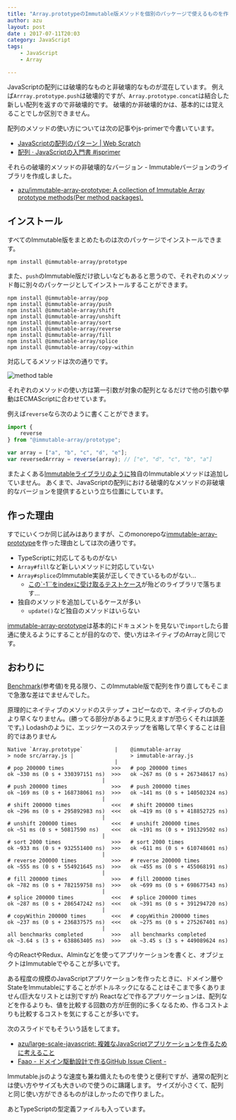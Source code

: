 ```yaml
---
title: "Array.prototypeのImmutable版メソッドを個別のパッケージで使えるものを作った"
author: azu
layout: post
date : 2017-07-11T20:03
category: JavaScript
tags:
    - JavaScript
    - Array

---
```


JavaScriptの配列には破壊的なものと非破壊的なものが混在しています。
例えば`Arrray.prototype.push`は破壊的ですが、`Array.prototype.concat`は結合した新しい配列を返すので非破壊的です。
破壊的か非破壊的かは、基本的には覚えることでしか区別できません。

配列のメソッドの使い方については次の記事やjs-primerで今書いています。

- [JavaScriptの配列のパターン | Web Scratch](http://efcl.info/2016/10/11/array-patterns/ "JavaScriptの配列のパターン | Web Scratch")
- [配列 · JavaScriptの入門書 #jsprimer](https://asciidwango.github.io/js-primer/basic/array/ "配列 · JavaScriptの入門書 #jsprimer")


それらの破壊的メソッドの非破壊的なバージョン - Immutableバージョンのライブラリを作成しました。

- [azu/immutable-array-prototype: A collection of Immutable Array prototype methods(Per method packages).](https://github.com/azu/immutable-array-prototype "azu/immutable-array-prototype: A collection of Immutable Array prototype methods(Per method packages).")


## インストール

すべてのImmutable版をまとめたものは次のパッケージでインストールできます。

```
npm install @immutable-array/prototype
```

また、`push`のImmutable版だけ欲しいなどもあると思うので、それぞれのメソッド毎に別々のパッケージとしてインストールすることができます。

```
npm install @immutable-array/pop
npm install @immutable-array/push
npm install @immutable-array/shift
npm install @immutable-array/unshift
npm install @immutable-array/sort
npm install @immutable-array/reverse
npm install @immutable-array/fill
npm install @immutable-array/splice
npm install @immutable-array/copy-within
```

対応してるメソッドは次の通りです。

![method table](http://efcl.info/wp-content/uploads/2017/07/11-1499771177.png)

それぞれのメソッドの使い方は第一引数が対象の配列となるだけで他の引数や挙動はECMAScriptに合わせています。

例えば`reverse`なら次のように書くことができます。

```js
import {
    reverse
} from "@immutable-array/prototype";

var array = ["a", "b", "c", "d", "e"];
var reversedArrray = reverse(array); // ["e", "d", "c", "b", "a"]
```

またよくある[Immutableライブラリのように](https://github.com/azu/immutable-array-prototype#related)独自のImmutableメソッドは追加していません。
あくまで、JavaScriptの配列における破壊的なメソッドの非破壊的なバージョンを提供するという立ち位置にしています。

## 作った理由

すでにいくつか同じ試みはありますが、このmonorepoな[immutable-array-prototype](https://github.com/azu/immutable-array-prototype#benchmarks "immutable-array-prototype")を作った理由としては次の通りです。

- TypeScriptに対応してるものがない
- `Array#fill`など新しいメソッドに対応していない
- `Array#splice`のImmutable実装が正しくできているものがない…
	- [この`-1``をindexに受け取るテストケース](https://github.com/azu/immutable-array-prototype/blob/d9654c9d23178df7a4bc417d67341478d9292193/packages/splice/test/splice-test.ts#L97-L111)が殆どのライブラリで落ちます…
- 独自のメソッドを追加しているケースが多い
	- `update()`など独自のメソッドはいらない

[immutable-array-prototype](https://github.com/azu/immutable-array-prototype#benchmarks "immutable-array-prototype")は基本的にドキュメントを見ないで`import`したら普通に使えるようにすることが目的なので、使い方はネイティブのArrayと同じです。

## おわりに

[Benchmark](https://github.com/azu/immutable-array-prototype#benchmarks)(参考値)を見る限り、このImmutable版で配列を作り直してもそこまで急激な差はでませんでした。

原理的にネイティブのメソッドのステップ + コピーなので、ネイティブのものより早くなりません。(勝ってる部分があるように見えますが恐らくそれは誤差です。)
Lodashのように、エッジケースのステップを省略して早くすることは目的ではありません

```
Native `Array.prototype`          |    @immutable-array
> node src/array.js |                  > immutable-array.js
                                  |
# pop 200000 times               >>>   # pop 200000 times
ok ~330 ms (0 s + 330397151 ns)  >>>   ok ~267 ms (0 s + 267348617 ns)
                              |
# push 200000 times              >>>   # push 200000 times
ok ~169 ms (0 s + 168738061 ns)  >>>   ok ~141 ms (0 s + 140502324 ns)
                              |
# shift 200000 times             <<<   # shift 200000 times
ok ~296 ms (0 s + 295892983 ns)  <<<   ok ~419 ms (0 s + 418852725 ns)
                              |
# unshift 200000 times           <<<   # unshift 200000 times
ok ~51 ms (0 s + 50817590 ns)    <<<   ok ~191 ms (0 s + 191329502 ns)
                              |
# sort 2000 times                >>>   # sort 2000 times
ok ~933 ms (0 s + 932551400 ns)  >>>   ok ~611 ms (0 s + 610748601 ns)
                              |
# reverse 200000 times           >>>   # reverse 200000 times
ok ~555 ms (0 s + 554921645 ns)  >>>   ok ~455 ms (0 s + 455068191 ns)
                              |
# fill 200000 times              >>>   # fill 200000 times
ok ~782 ms (0 s + 782159758 ns)  >>>   ok ~699 ms (0 s + 698677543 ns)
                              |
# splice 200000 times            <<<   # splice 200000 times
ok ~287 ms (0 s + 286547242 ns)  <<<   ok ~391 ms (0 s + 391294720 ns)
                              |
# copyWithin 200000 times        <<<   # copyWithin 200000 times
ok ~237 ms (0 s + 236837575 ns)  <<<   ok ~275 ms (0 s + 275267401 ns)
                              |
all benchmarks completed         >>>   all benchmarks completed
ok ~3.64 s (3 s + 638863405 ns)  >>>   ok ~3.45 s (3 s + 449089624 ns)
```

今のReactやRedux、Alminなどを使ってアプリケーションを書くと、オブジェクトはImmutableでやることが多いです。

ある程度の規模のJavaScriptアプリケーションを作ったときに、ドメイン層やStateをImmutableにすることがボトルネックになることはそこまで多くありません(巨大なリストとは別ですが)
Reactなどで作るアプリケーションは、配列などを作るよりも、値を比較する回数の方が圧倒的に多くなるため、作るコストよりも比較するコストを気にすることが多いです。

次のスライドでもそういう話をしてます。

- [azu/large-scale-javascript: 複雑なJavaScriptアプリケーションを作るために考えること](https://github.com/azu/large-scale-javascript "azu/large-scale-javascript: 複雑なJavaScriptアプリケーションを作るために考えること")
- [Faao - ドメイン駆動設計で作るGitHub Issue Client -](http://azu.github.io/slide/2017/teppeis-sushi/client-side-ddd-on-github.html "Faao - ドメイン駆動設計で作るGitHub Issue Client -")


Immutable.jsのような速度も兼ね備えたものを使うと便利ですが、通常の配列とは使い方やサイズも大きいので使うのに躊躇します。
サイズが小さくて、配列と同じ使い方ができるものがほしかったので作りました。

あとTypeScriptの型定義ファイルも入っています。
